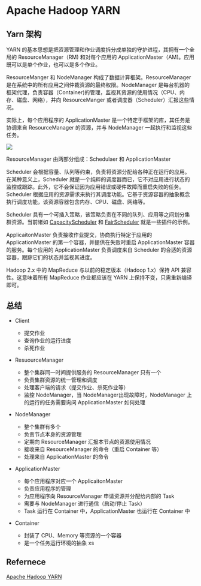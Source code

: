 # Apache Hadoop YARN

## Yarn 架构

YARN 的基本思想是把资源管理和作业调度拆分成单独的守护进程，其拥有一个全局的  ResourceManager（RM) 和对每个应用的 ApplicationMaster（AM)。应用既可以是单个作业，也可以是多个作业。

ResourceManger 和 NodeManager 构成了数据计算框架。ResourceManager 是在系统中的所有应用之间仲裁资源的最终权限。NodeManager 是每台机器的框架代理，负责容器（Container)的管理，监视其资源的使用情况（CPU、内存、磁盘、网络），并向 ResourceManger 或者调度器（Scheduler）汇报这些情况。

实际上，每个应用程序的 ApplicationMaster 是一个特定于框架的库，其任务是协调来自 ResourceManager 的资源，并与 NodeManager 一起执行和监视这些任务。

![](http://hadoop.apache.org/docs/current/hadoop-yarn/hadoop-yarn-site/yarn_architecture.gif)

ResourceManager 由两部分组成：Schedulaer 和 ApplicationMaster

Scheduler 会根据容量、队列等约束，负责将资源分配给各种正在运行的应用。在某种意义上，Scheduler 就是一个纯粹的调度器而已，它不对应用进行状态的监控或跟踪。此外，它不会保证因为应用错误或硬件故障而重启失败的任务。Scheduler 根据应用的资源需求来执行其调度功能。它基于资源容器的抽象概念执行调度功能，该资源容器包含内存、CPU、磁盘、网络等。

Scheduler 具有一个可插入策略，该策略负责在不同的队列、应用等之间划分集群资源。当前诸如 [CapacityScheduler](http://hadoop.apache.org/docs/current/hadoop-yarn/hadoop-yarn-site/CapacityScheduler.html) 和 [FairScheduler](http://hadoop.apache.org/docs/current/hadoop-yarn/hadoop-yarn-site/FairScheduler.html) 就是一些插件的示例。

ApplicaitonMaster 负责接收作业提交，协商执行特定于应用的 ApplicationMaster 的第一个容器，并提供在失败时重启 ApplicationMaster 容器的服务。每个应用的 ApplicationMaster 负责调度来自 Scheduler 的合适的资源容器，跟踪它们的状态并监视其进度。

Hadoop 2.x 中的 MapReduce 与以前的稳定版本（Hadoop 1.x）保持 API 兼容性。这意味着所有 MapReduce 作业都应该在 YARN 上保持不变，只需重新编译即可。

## 总结

 + Client
    - 提交作业
    - 查询作业的运行进度
    - 杀死作业

 + ResuourceManager
    - 整个集群同一时间提供服务的 ResourceManager 只有一个
    - 负责集群资源的统一管理和调度
    - 处理客户端的请求（提交作业、杀死作业等）
    - 监控 NodeManager，当 NodeManager出现故障时，NodeManager 上的运行的任务需要询问 ApplicationMaster 如何处理

 + NodeManager 
    - 整个集群有多个
    - 负责节点本身的资源管理
    - 定期向 ResourceManager 汇报本节点的资源使用情况
    - 接收来自 ResourceManager 的命令（重启 Container 等）
    - 处理来自 ApplicationMaster 的命令

 + ApplicationMaster
    - 每个应用程序对应一个 ApplicaitonMaster
    - 负责应用程序的管理
    - 为应用程序向 ResourceManager 申请资源并分配给内部的 Task
    - 需要与 NodeManager 进行通信（启动/停止 Task）
    - Task 运行在 Container 中，ApplicationMaster 也运行在 Container 中

 + Container
    - 封装了 CPU、Memory 等资源的一个容器
    - 是一个任务运行环境的抽象
xs 
## Refernece

[Apache Hadoop YARN](http://hadoop.apache.org/docs/current/hadoop-yarn/hadoop-yarn-site/YARN.html)


